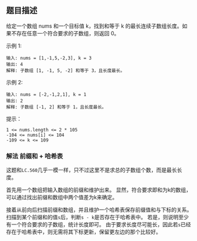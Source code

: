 ## 题目描述
给定一个数组 nums 和一个目标值 k，找到和等于 k 的最长连续子数组长度。如果不存在任意一个符合要求的子数组，则返回 0。

示例 1:
```
输入: nums = [1,-1,5,-2,3], k = 3
输出: 4 
解释: 子数组 [1, -1, 5, -2] 和等于 3，且长度最长。
```
示例 2:
```
输入: nums = [-2,-1,2,1], k = 1
输出: 2 
解释: 子数组 [-1, 2] 和等于 1，且长度最长。
```

提示：
```
1 <= nums.length <= 2 * 105
-104 <= nums[i] <= 104
-109 <= k <= 109
```

### 解法 前缀和 + 哈希表
这题和`LC.560`几乎一模一样，只不过这里不是求总的子数组个数，而是最长长度。

首先用一个数组把输入数组的前缀和维护出来。
显然，符合要求即和为k的数组，可以通过找出前缀和数组中两个值差为k来确定。

接着从前向后扫描前缀和数组，并且维护一个哈希表保存前缀值和与下标的关系。
扫描到某个前缀和的值`s`后，判断`s - k`是否存在于哈希表中。
若是，则说明至少有一个符合要求的子数组，统计长度即可。
由于要求长度尽可能长，因此若`s`已经存在于哈希表中，则无需将其下标更新，保留更左边的那个比较好。